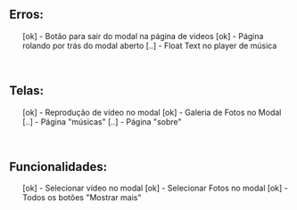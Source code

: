 <h2> Erros: </h2>

<ul>
[ok] - Botão para sair do modal na página de videos
[ok] - Página rolando por trás do modal aberto
[..] - Float Text no player de música
</ul>

<br>

<h2> Telas: </h2>

<ul>
[ok] - Reprodução de vídeo no modal
[ok] - Galeria de Fotos no Modal
[..] - Página "músicas"
[..] - Página "sobre"
</ul>

<br>

<h2> Funcionalidades: </h2>

<ul>
[ok] - Selecionar vídeo no modal
[ok] - Selecionar Fotos no modal
[ok] - Todos os botões "Mostrar mais"
</ul>
